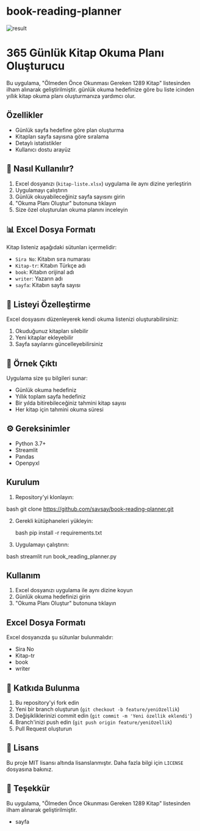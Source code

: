 # book-reading-planner

<img src="https://raw.githubusercontent.com/savsay/book-reading-planner/refs/heads/main/readmeresim.png" alt="result">

# 365 Günlük Kitap Okuma Planı Oluşturucu

Bu uygulama, "Ölmeden Önce Okunması Gereken 1289 Kitap" listesinden ilham alınarak geliştirilmiştir. günlük okuma hedefinize göre bu liste icinden yıllık kitap okuma planı oluşturmanıza yardımcı olur.

## Özellikler

- Günlük sayfa hedefine göre plan oluşturma
- Kitapları sayfa sayısına göre sıralama
- Detaylı istatistikler
- Kullanıcı dostu arayüz

## 📖 Nasıl Kullanılır?

1. Excel dosyanızı (`kitap-liste.xlsx`) uygulama ile aynı dizine yerleştirin
2. Uygulamayı çalıştırın
3. Günlük okuyabileceğiniz sayfa sayısını girin
4. "Okuma Planı Oluştur" butonuna tıklayın
5. Size özel oluşturulan okuma planını inceleyin

## 📊 Excel Dosya Formatı

Kitap listeniz aşağıdaki sütunları içermelidir:
- `Sira No`: Kitabın sıra numarası
- `Kitap-tr`: Kitabın Türkçe adı
- `book`: Kitabın orijinal adı
- `writer`: Yazarın adı
- `sayfa`: Kitabın sayfa sayısı
  
## 🔄 Listeyi Özelleştirme

Excel dosyasını düzenleyerek kendi okuma listenizi oluşturabilirsiniz:
1. Okuduğunuz kitapları silebilir
2. Yeni kitaplar ekleyebilir
3. Sayfa sayılarını güncelleyebilirsiniz

## 📱 Örnek Çıktı

Uygulama size şu bilgileri sunar:
- Günlük okuma hedefiniz
- Yıllık toplam sayfa hedefiniz
- Bir yılda bitirebileceğiniz tahmini kitap sayısı
- Her kitap için tahmini okuma süresi

## ⚙️ Gereksinimler

- Python 3.7+
- Streamlit
- Pandas
- Openpyxl

## Kurulum

1. Repository'yi klonlayın:

  bash
git clone https://github.com/savsay/book-reading-planner.git

2. Gerekli kütüphaneleri yükleyin:
   
   bash
pip install -r requirements.txt

3. Uygulamayı çalıştırın:
   
  bash
streamlit run book_reading_planner.py

## Kullanım

1. Excel dosyanızı uygulama ile aynı dizine koyun
2. Günlük okuma hedefinizi girin
3. "Okuma Planı Oluştur" butonuna tıklayın

## Excel Dosya Formatı

Excel dosyanızda şu sütunlar bulunmalıdır:
- Sira No
- Kitap-tr
- book
- writer

## 🤝 Katkıda Bulunma

1. Bu repository'yi fork edin
2. Yeni bir branch oluşturun (`git checkout -b feature/yeniOzellik`)
3. Değişikliklerinizi commit edin (`git commit -m 'Yeni özellik eklendi'`)
4. Branch'inizi push edin (`git push origin feature/yeniOzellik`)
5. Pull Request oluşturun

## 📝 Lisans

Bu proje MIT lisansı altında lisanslanmıştır. Daha fazla bilgi için `LICENSE` dosyasına bakınız.

## 🙏 Teşekkür

Bu uygulama, "Ölmeden Önce Okunması Gereken 1289 Kitap" listesinden ilham alınarak geliştirilmiştir.
  
- sayfa

